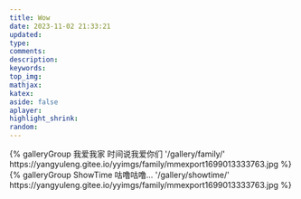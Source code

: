 ```yaml
---
title: Wow
date: 2023-11-02 21:33:21
updated:
type:
comments:
description:
keywords:
top_img:
mathjax:
katex:
aside: false
aplayer:
highlight_shrink:
random:
---
```


<div class="gallery-group-main">
{% galleryGroup 我爱我家 时间说我爱你们 '/gallery/family/' https://yangyuleng.gitee.io/yyimgs/family/mmexport1699013333763.jpg %}
{% galleryGroup ShowTime 咕噜咕噜... '/gallery/showtime/' https://yangyuleng.gitee.io/yyimgs/family/mmexport1699013333763.jpg %}
</div>
